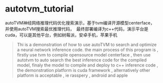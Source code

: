 # autotvm_tutorial
autoTVM神经网络推理代码优化搜索演示，基于tvm编译开源模型centerface，并使用autoTVM搜索最优推理代码，　最终部署编译为c++代码，演示平台是cuda，可以是其他平台，例如树莓派，安卓手机，苹果手机

> Thi is a demonstration of how to use autoTVM to search and optimize a neural network inference code. the main process of this program is , firstly use tvm to compile opensource model centerface , then use autotvm to auto search the best inference code for the compiled model, finaly the model to compile and deploy to c++ inference code , the demonstration platform is cuda framework , alternatively other platform is acceptable , ie rasspery , android and apple

